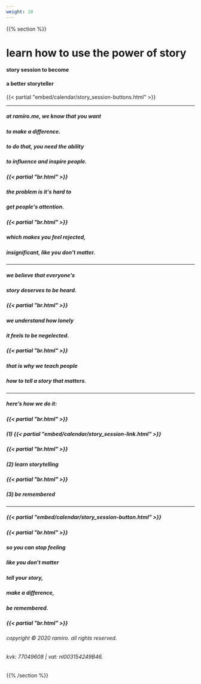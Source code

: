 ```yaml
---
weight: 10
---
```

{{% section %}}

# learn how to use the power of story
#### story session to become
#### a better storyteller

{{< partial "embed/calendar/story_session-buttons.html" >}}

---
##### at ramiro.me, we know that you want
##### to make a difference.
##### to do that, you need the ability
##### to influence and inspire people.
##### {{< partial "br.html" >}}
##### the problem is it's hard to
##### get people's attention.
##### {{< partial "br.html" >}}
##### which makes you feel rejected,
##### insignificant, like you don't matter.
---
##### we believe that everyone's
##### story deserves to be heard.
##### {{< partial "br.html" >}}
##### we understand how lonely
##### it feels to be negelected.
##### {{< partial "br.html" >}}
##### that is why we teach people
##### how to tell a story that matters.
---
##### here’s how we do it:
##### {{< partial "br.html" >}}
##### (1) {{< partial "embed/calendar/story_session-link.html" >}}
##### {{< partial "br.html" >}}
##### (2) learn storytelling
##### {{< partial "br.html" >}}
##### (3) be remembered
---
##### {{< partial "embed/calendar/story_session-button.html" >}}
##### {{< partial "br.html" >}}
##### so you can stop feeling
##### like you don't matter
##### tell your story,
##### make a difference,
##### be remembered.
##### {{< partial "br.html" >}}
###### copyright © 2020 ramiro. all rights reserved.
###### kvk: 77049608 | vat: nl003154249B46.


{{% /section %}}
